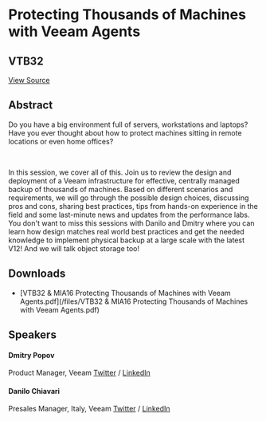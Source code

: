# Protecting Thousands of Machines with Veeam Agents
## VTB32
[View Source](https://connect.veeam.com/flow/veeam/veeamon2023/attendeeportal/page/sessioncatalog/session/1678929270629001sjrg)

## Abstract
Do you have a big environment full of servers, workstations and laptops? Have you ever thought about how to protect machines sitting in remote locations or even home offices?

 

In this session, we cover all of this. Join us to review the design and deployment of a Veeam infrastructure for effective, centrally managed backup of thousands of machines. Based on different scenarios and requirements, we will go through the possible design choices, discussing pros and cons, sharing best practices, tips from hands-on experience in the field and some last-minute news and updates from the performance labs. You don't want to miss this sessions with Danilo and Dmitry where you can learn how design matches real world best practices and get the needed knowledge to implement physical backup at a large scale with the latest V12! And we will talk object storage too!


## Downloads
- [VTB32 & MIA16 Protecting Thousands of Machines with Veeam Agents.pdf](/files/VTB32 & MIA16 Protecting Thousands of Machines with Veeam Agents.pdf)

## Speakers
#### Dmitry Popov
Product Manager, Veeam
[Twitter](https://twitter.com/angrydok) / [LinkedIn](https://www.linkedin.com/in/popovdima/)
#### Danilo Chiavari
Presales Manager, Italy, Veeam
[Twitter](https://twitter.com/danilochiavari) / [LinkedIn](https://www.linkedin.com/in/danilochiavari/)